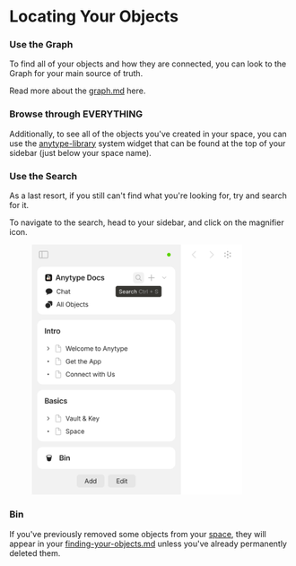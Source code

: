 # Locating Your Objects

### Use the Graph

To find all of your objects and how they are connected, you can look to the Graph for your main source of truth.

Read more about the [graph.md](../graph.md "mention") here.

### Browse through EVERYTHING

Additionally, to see all of the objects you've created in your space, you can use the [anytype-library](../anytype-library/ "mention") system widget that can be found at the top of your sidebar (just below your space name).

### Use the Search

As a last resort, if you still can't find what you're looking for, try and search for it.

To navigate to the search, head to your sidebar, and click on the magnifier icon.

<figure><img src="../../.gitbook/assets/image (104).png" alt="" width="375"><figcaption></figcaption></figure>

### Bin

If you've previously removed some objects from your [space](../space/ "mention"), they will appear in your [finding-your-objects.md](../anytype-library/finding-your-objects.md "mention") unless you've already permanently deleted them.
